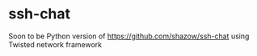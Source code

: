 # ssh-chat
Soon to be Python version of https://github.com/shazow/ssh-chat using Twisted network framework
